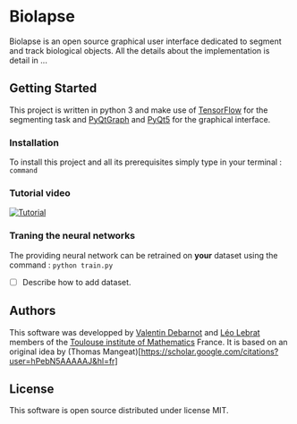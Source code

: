 # Biolapse

Biolapse is an open source graphical user interface dedicated to segment and track biological objects. All the details about the implementation is detail in ...



## Getting Started

This project is written in python 3 and make use of [TensorFlow](https://www.tensorflow.org/) for the segmenting task and [PyQtGraph](http://pyqtgraph.org/) and [PyQt5](https://pypi.org/project/PyQt5/) for the graphical interface.

### Installation
To install this project and all its prerequisites simply type in your terminal :
`command `

### Tutorial video 
[![Tutorial](https://img.youtube.com/vi/nomVideo/0.jpg)](https://www.youtube.com/watch?v=nomVideo)

### Traning the neural networks

The providing neural network can be retrained on **your** dataset using the command :
`python train.py`

- [ ] Describe how to add dataset.


## Authors
This software was developped by [Valentin Debarnot](https://scholar.google.fr/citations?user=gxBQ7d4AAAAJ&hl=fr) and [Léo Lebrat](lebrat.org) members of the [Toulouse institute of Mathematics](https://www.math.univ-toulouse.fr/?lang=en) France. It is based on an original idea by (Thomas Mangeat)[https://scholar.google.com/citations?user=hPebN5AAAAAJ&hl=fr]

## License

This software is open source distributed under license MIT.